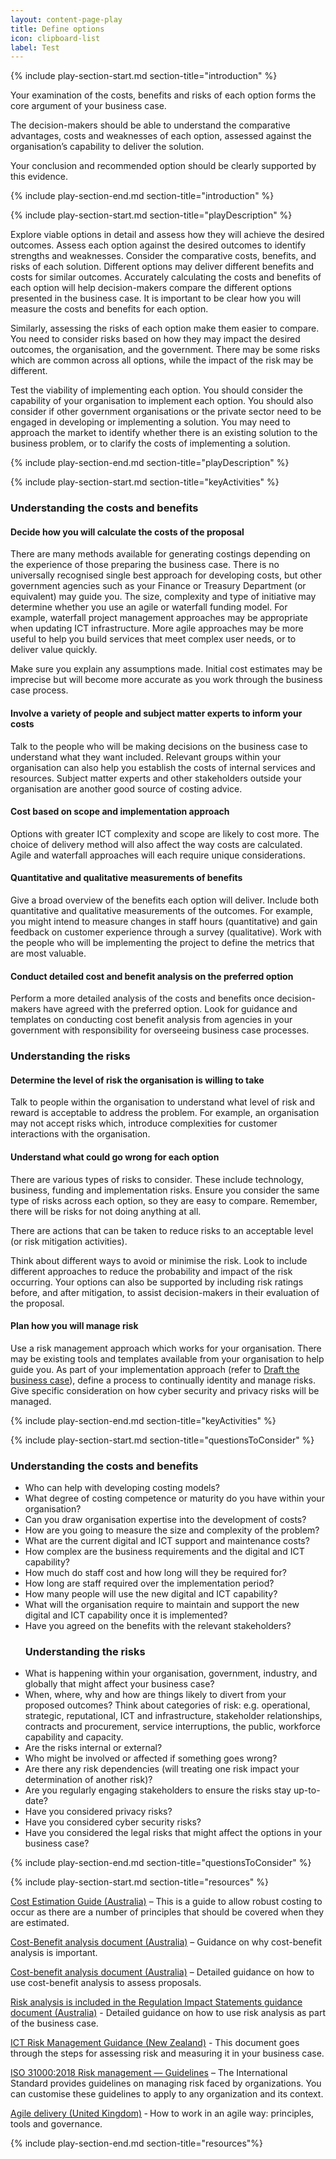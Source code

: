 ```yaml
---
layout: content-page-play
title: Define options
icon: clipboard-list
label: Test
---
```

<!--start include wraps the section in starting HTML for styling purposes -->
{% include play-section-start.md section-title="introduction" %}
<p>Your examination of the costs, benefits and risks of each option forms the core argument of your business case.</p>
<p>The decision-makers should be able to understand the comparative advantages, costs and weaknesses of each option, assessed against the organisation&rsquo;s capability to deliver the solution.</p>
<p>Your conclusion and recommended option should be clearly supported by this evidence.</p>
<!--end include -->
{% include play-section-end.md section-title="introduction" %}



<!--start include wraps the section in starting HTML for styling purposes -->
{% include play-section-start.md section-title="playDescription" %}
<p>Explore viable options in detail and assess how they will achieve the desired outcomes. Assess each option against the desired outcomes to identify strengths and weaknesses. Consider the comparative costs, benefits, and risks of each solution. Different options may deliver different benefits and costs for similar outcomes. Accurately calculating the costs and benefits of each option will help decision-makers compare the different options presented in the business case. It is important to be clear how you will measure the costs and benefits for each option.</p>
<p>Similarly, assessing the risks of each option make them easier to compare. You need to consider risks based on how they may impact the desired outcomes, the organisation, and the government. There may be some risks which are common across all options, while the impact of the risk may be different.</p>
<p>Test the viability of implementing each option. You should consider the capability of your organisation to implement each option. You should also consider if other government organisations or the private sector need to be engaged in developing or implementing a solution. You may need to approach the market to identify whether there is an existing solution to the business problem, or to clarify the costs of implementing a solution.</p>

<!--end include -->
{% include play-section-end.md section-title="playDescription" %}



<!--start include wraps the section in starting HTML for styling purposes -->
{% include play-section-start.md section-title="keyActivities" %}
<h3>Understanding the costs and benefits</h3>
<h4>Decide how you will calculate the costs of the proposal</h4>
<p>There are many methods available for generating costings depending on the experience of those preparing the business case. There is no universally recognised single best approach for developing costs, but other government agencies such as your Finance or Treasury Department (or equivalent) may guide you. The size, complexity and type of initiative may determine whether you use an agile or waterfall funding model. For example, waterfall project management approaches may be appropriate when updating ICT infrastructure. More agile approaches may be more useful to help you build services that meet complex user needs, or to deliver value quickly.</p>
<p>Make sure you explain any assumptions made. Initial cost estimates may be imprecise but will become more accurate as you work through the business case process.</p>
<h4>Involve a variety of people and subject matter experts to inform your costs</h4>
<p>Talk to the people who will be making decisions on the business case to understand what they want included. Relevant groups within your organisation can also help you establish the costs of internal services and resources. Subject matter experts and other stakeholders outside your organisation are another good source of costing advice.</p>
<h4>Cost based on scope and implementation approach</h4>
<p>Options with greater ICT complexity and scope are likely to cost more. The choice of delivery method will also affect the way costs are calculated. Agile and waterfall approaches will each require unique considerations.</p>
<h4>Quantitative and qualitative measurements of benefits</h4>
<p>Give a broad overview of the benefits each option will deliver. Include both quantitative and qualitative measurements of the outcomes. For example, you might intend to measure changes in staff hours (quantitative) and gain feedback on customer experience through a survey (qualitative). Work with the people who will be implementing the project to define the metrics that are most valuable.</p>
<h4>Conduct detailed cost and benefit analysis on the preferred option&nbsp;</h4>
<p>Perform a more detailed analysis of the costs and benefits once decision-makers have agreed with the preferred option. Look for guidance and templates on conducting cost benefit analysis from agencies in your government with responsibility for overseeing business case processes.</p>
<h3>Understanding the risks</h3>
<h4>Determine the level of risk the organisation is willing to take</h4>
<p>Talk to people within the organisation to understand what level of risk and reward is acceptable to address the problem. For example, an organisation may not accept risks which, introduce complexities for customer interactions with the organisation.</p>
<h4>Understand what could go wrong for each option</h4>
<p>There are various types of risks to consider. These include technology, business, funding and implementation risks. Ensure you consider the same type of risks across each option, so they are easy to compare. Remember, there will be risks for not doing anything at all.</p>
<p>There are actions that can be taken to reduce risks to an acceptable level (or risk mitigation activities).</p>
<p>Think about different ways to avoid or minimise the risk. Look to include different approaches to reduce the probability and impact of the risk occurring.&nbsp;Your options can also be supported by including risk ratings before, and after mitigation, to assist decision-makers in their evaluation of the proposal.</p>
<h4>Plan how you will manage risk</h4>
<p>Use a risk management approach which works for your organisation. There may be existing tools and templates available from your organisation to help guide you. As part of your implementation approach (refer to <a href="/plays/draft-the-business-case/">Draft the business case</a>), define a process to continually identity and manage risks. Give specific consideration on how cyber security and privacy risks will be managed.</p>
<!--end include -->
{% include play-section-end.md section-title="keyActivities" %}



<!--start include wraps the section in starting HTML for styling purposes -->
{% include play-section-start.md section-title="questionsToConsider" %}
<h3>Understanding the costs and benefits</h3>
<ul>
<li>Who can help with developing costing models?</li>
<li>What degree of costing competence or maturity do you have within your organisation?&nbsp;</li>
<li>Can you draw organisation expertise into the development of costs?</li>
<li>How are you going to measure the size and complexity of the problem?</li>
<li>What are the current digital and ICT support and maintenance costs?</li>
<li>How complex are the business requirements and the digital and ICT capability?</li>
<li>How much do staff cost and how long will they be required for?</li>
<li>How long are staff required over the implementation period?</li>
<li>How many people will use the new digital and ICT capability?</li>
<li>What will the organisation require to maintain and support the new digital and ICT capability once it is implemented?</li>
<li>Have you agreed on the benefits with the relevant stakeholders?</li>
<h3>Understanding the risks</h3>
<li>What is happening within your organisation, government, industry, and globally that might affect your business case?&nbsp;</li>
<li>When, where, why and how are things likely to divert from your proposed outcomes? Think about categories of risk: e.g. operational, strategic, reputational, ICT and infrastructure, stakeholder relationships, contracts and procurement, service interruptions, the public, workforce capability and capacity.</li>
<li>Are the risks internal or external?&nbsp;</li>
<li>Who might be involved or affected if something goes wrong?</li>
<li>Are there any risk dependencies (will treating one risk impact your determination of another risk)?</li>
<li>Are you regularly engaging stakeholders to ensure the risks stay up-to-date?</li>
<li>Have you considered privacy risks?</li>
<li>Have you considered cyber security risks?</li>
<li>Have you considered the legal risks that might affect the options in your business case?</li>
</ul>
<!--end include -->
{% include play-section-end.md section-title="questionsToConsider" %}



<!--start include wraps the section in starting HTML for styling purposes -->
{% include play-section-start.md section-title="resources" %}
<p><a href="https://www.finance.gov.au/government/commonwealth-investment-framework/commonwealth-investments-toolkit/cost-estimation">Cost Estimation Guide (Australia)</a> &ndash; This is a guide to allow robust costing to occur as there are a number of principles that should be covered when they are estimated.</p>
<p><a href="https://www.pmc.gov.au/resource-centre/regulation/cost-benefit-analysis-guidance-note">Cost-Benefit analysis document (Australia)</a> &ndash; Guidance on why cost-benefit analysis is important.</p>
<p><a href="https://www.pmc.gov.au/sites/default/files/publications/cost-benefit-analysis_0.pdf">Cost-benefit analysis document (Australia)</a> &ndash; Detailed guidance on how to use cost-benefit analysis to assess proposals.</p>
<p><a href="https://www.pmc.gov.au/sites/default/files/publications/risk.pdf">Risk analysis is included in the Regulation Impact Statements guidance document (Australia)</a> - Detailed guidance on how to use risk analysis as part of the business case.</p>
<p><a href="https://www.digital.govt.nz/assets/Documents/130ict-risk-management-guidance.pdf">ICT Risk Management Guidance (New Zealand)</a> - This document goes through the steps for assessing risk and measuring it in your business case.</p>
<p><a href="https://www.iso.org/standard/65694.html">ISO 31000:2018 Risk management &mdash; Guidelines</a> &ndash; The International Standard provides guidelines on managing risk faced by organizations. You can customise&nbsp;these guidelines to apply to any organization and its context.</p>
<p><a href="https://www.gov.uk/service-manual/agile-delivery">Agile delivery (United Kingdom)</a> ‑ How to work in an agile way: principles, tools and governance.</p>
<!--end include -->
{% include play-section-end.md section-title="resources"%}